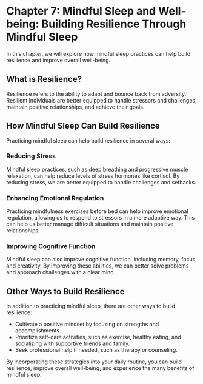 Chapter 7: Mindful Sleep and Well-being: Building Resilience Through Mindful Sleep
==================================================================================

In this chapter, we will explore how mindful sleep practices can help build resilience and improve overall well-being.

What is Resilience?
-------------------

Resilience refers to the ability to adapt and bounce back from adversity. Resilient individuals are better equipped to handle stressors and challenges, maintain positive relationships, and achieve their goals.

How Mindful Sleep Can Build Resilience
--------------------------------------

Practicing mindful sleep can help build resilience in several ways:

### Reducing Stress

Mindful sleep practices, such as deep breathing and progressive muscle relaxation, can help reduce levels of stress hormones like cortisol. By reducing stress, we are better equipped to handle challenges and setbacks.

### Enhancing Emotional Regulation

Practicing mindfulness exercises before bed can help improve emotional regulation, allowing us to respond to stressors in a more adaptive way. This can help us better manage difficult situations and maintain positive relationships.

### Improving Cognitive Function

Mindful sleep can also improve cognitive function, including memory, focus, and creativity. By improving these abilities, we can better solve problems and approach challenges with a clear mind.

Other Ways to Build Resilience
------------------------------

In addition to practicing mindful sleep, there are other ways to build resilience:

* Cultivate a positive mindset by focusing on strengths and accomplishments.
* Prioritize self-care activities, such as exercise, healthy eating, and socializing with supportive friends and family.
* Seek professional help if needed, such as therapy or counseling.

By incorporating these strategies into your daily routine, you can build resilience, improve overall well-being, and experience the many benefits of mindful sleep.

